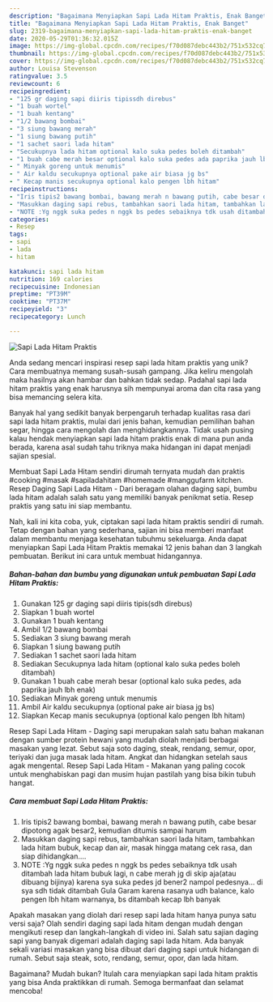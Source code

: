 ```yaml
---
description: "Bagaimana Menyiapkan Sapi Lada Hitam Praktis, Enak Banget"
title: "Bagaimana Menyiapkan Sapi Lada Hitam Praktis, Enak Banget"
slug: 2319-bagaimana-menyiapkan-sapi-lada-hitam-praktis-enak-banget
date: 2020-05-29T01:36:32.015Z
image: https://img-global.cpcdn.com/recipes/f70d087debc443b2/751x532cq70/sapi-lada-hitam-praktis-foto-resep-utama.jpg
thumbnail: https://img-global.cpcdn.com/recipes/f70d087debc443b2/751x532cq70/sapi-lada-hitam-praktis-foto-resep-utama.jpg
cover: https://img-global.cpcdn.com/recipes/f70d087debc443b2/751x532cq70/sapi-lada-hitam-praktis-foto-resep-utama.jpg
author: Louisa Stevenson
ratingvalue: 3.5
reviewcount: 6
recipeingredient:
- "125 gr daging sapi diiris tipissdh direbus"
- "1 buah wortel"
- "1 buah kentang"
- "1/2 bawang bombai"
- "3 siung bawang merah"
- "1 siung bawang putih"
- "1 sachet saori lada hitam"
- "Secukupnya lada hitam optional kalo suka pedes boleh ditambah"
- "1 buah cabe merah besar optional kalo suka pedes ada paprika jauh lbh enak"
- " Minyak goreng untuk menumis"
- " Air kaldu secukupnya optional pake air biasa jg bs"
- " Kecap manis secukupnya optional kalo pengen lbh hitam"
recipeinstructions:
- "Iris tipis2 bawang bombai, bawang merah n bawang putih, cabe besar dipotong agak besar2, kemudian ditumis sampai harum"
- "Masukkan daging sapi rebus, tambahkan saori lada hitam, tambahkan lada hitam bubuk, kecap dan air, masak hingga matang cek rasa, dan siap dihidangkan...."
- "NOTE :Yg nggk suka pedes n nggk bs pedes sebaiknya tdk usah ditambah lada hitam bubuk lagi, n cabe merah jg di skip aja(atau dibuang bijinya) karena sya suka pedes jd bener2 nampol pedesnya... di sya sdh tidak ditambah Gula Garam karena rasanya udh balance, kalo pengen lbh hitam warnanya, bs ditambah kecap lbh banyak"
categories:
- Resep
tags:
- sapi
- lada
- hitam

katakunci: sapi lada hitam 
nutrition: 169 calories
recipecuisine: Indonesian
preptime: "PT39M"
cooktime: "PT37M"
recipeyield: "3"
recipecategory: Lunch

---
```



![Sapi Lada Hitam Praktis](https://img-global.cpcdn.com/recipes/f70d087debc443b2/751x532cq70/sapi-lada-hitam-praktis-foto-resep-utama.jpg)

Anda sedang mencari inspirasi resep sapi lada hitam praktis yang unik? Cara membuatnya memang susah-susah gampang. Jika keliru mengolah maka hasilnya akan hambar dan bahkan tidak sedap. Padahal sapi lada hitam praktis yang enak harusnya sih mempunyai aroma dan cita rasa yang bisa memancing selera kita.

Banyak hal yang sedikit banyak berpengaruh terhadap kualitas rasa dari sapi lada hitam praktis, mulai dari jenis bahan, kemudian pemilihan bahan segar, hingga cara mengolah dan menghidangkannya. Tidak usah pusing kalau hendak menyiapkan sapi lada hitam praktis enak di mana pun anda berada, karena asal sudah tahu triknya maka hidangan ini dapat menjadi sajian spesial.

Membuat Sapi Lada Hitam sendiri dirumah ternyata mudah dan praktis #cooking #masak #sapiladahitam #homemade #manggufarm kitchen. Resep Daging Sapi Lada Hitam - Dari beragam olahan daging sapi, bumbu lada hitam adalah salah satu yang memiliki banyak penikmat setia. Resep praktis yang satu ini siap membantu.


Nah, kali ini kita coba, yuk, ciptakan sapi lada hitam praktis sendiri di rumah. Tetap dengan bahan yang sederhana, sajian ini bisa memberi manfaat dalam membantu menjaga kesehatan tubuhmu sekeluarga. Anda dapat menyiapkan Sapi Lada Hitam Praktis memakai 12 jenis bahan dan 3 langkah pembuatan. Berikut ini cara untuk membuat hidangannya.

<!--inarticleads1-->

##### Bahan-bahan dan bumbu yang digunakan untuk pembuatan Sapi Lada Hitam Praktis:

1. Gunakan 125 gr daging sapi diiris tipis(sdh direbus)
1. Siapkan 1 buah wortel
1. Gunakan 1 buah kentang
1. Ambil 1/2 bawang bombai
1. Sediakan 3 siung bawang merah
1. Siapkan 1 siung bawang putih
1. Sediakan 1 sachet saori lada hitam
1. Sediakan Secukupnya lada hitam (optional kalo suka pedes boleh ditambah)
1. Gunakan 1 buah cabe merah besar (optional kalo suka pedes, ada paprika jauh lbh enak)
1. Sediakan  Minyak goreng untuk menumis
1. Ambil  Air kaldu secukupnya (optional pake air biasa jg bs)
1. Siapkan  Kecap manis secukupnya (optional kalo pengen lbh hitam)


Resep Sapi Lada Hitam - Daging sapi merupakan salah satu bahan makanan dengan sumber protein hewani yang mudah diolah menjadi berbagai masakan yang lezat. Sebut saja soto daging, steak, rendang, semur, opor, teriyaki dan juga masak lada hitam. Angkat dan hidangkan setelah saus agak mengental. Resep Sapi Lada Hitam - Makanan yang paling cocok untuk menghabiskan pagi dan musim hujan pastilah yang bisa bikin tubuh hangat. 

<!--inarticleads2-->

##### Cara membuat Sapi Lada Hitam Praktis:

1. Iris tipis2 bawang bombai, bawang merah n bawang putih, cabe besar dipotong agak besar2, kemudian ditumis sampai harum
1. Masukkan daging sapi rebus, tambahkan saori lada hitam, tambahkan lada hitam bubuk, kecap dan air, masak hingga matang cek rasa, dan siap dihidangkan....
1. NOTE :Yg nggk suka pedes n nggk bs pedes sebaiknya tdk usah ditambah lada hitam bubuk lagi, n cabe merah jg di skip aja(atau dibuang bijinya) karena sya suka pedes jd bener2 nampol pedesnya... di sya sdh tidak ditambah Gula Garam karena rasanya udh balance, kalo pengen lbh hitam warnanya, bs ditambah kecap lbh banyak


Apakah masakan yang diolah dari resep sapi lada hitam hanya punya satu versi saja? Olah sendiri daging sapi lada hitam dengan mudah dengan mengikuti resep dan langkah-langkah di video ini. Salah satu sajian daging sapi yang banyak digemari adalah daging sapi lada hitam. Ada banyak sekali variasi masakan yang bisa dibuat dari daging sapi untuk hidangan di rumah. Sebut saja steak, soto, rendang, semur, opor, dan lada hitam. 

Bagaimana? Mudah bukan? Itulah cara menyiapkan sapi lada hitam praktis yang bisa Anda praktikkan di rumah. Semoga bermanfaat dan selamat mencoba!
